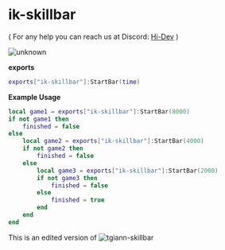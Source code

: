 # ik-skillbar

( For any help you can reach us at Discord: [Hi-Dev](https://discord.com/invite/pSJPPctrNx) )

![unknown](https://user-images.githubusercontent.com/29943243/175839310-5c4c663c-f827-407c-ac7a-5b61ec75fe78.png)

**exports**
```lua
exports["ik-skillbar"]:StartBar(time)
```
**Example Usage**
```lua
local game1 = exports["ik-skillbar"]:StartBar(8000)
if not game1 then
    finished = false
else
    local game2 = exports["ik-skillbar"]:StartBar(4000)
    if not game2 then
        finished = false
    else
        local game3 = exports["ik-skillbar"]:StartBar(2000)
        if not game3 then
            finished = false
        else
            finished = true
        end
    end
end
```

This is an edited version of ![tgiann-skillbar](https://github.com/TGIANN/fivem-tgiann-skillbar)
